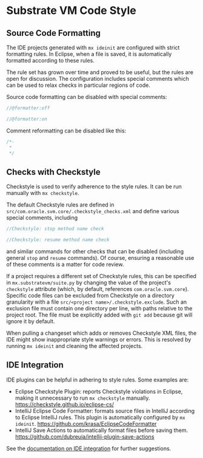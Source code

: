 # Substrate VM Code Style

## Source Code Formatting

The IDE projects generated with `mx ideinit` are configured with strict formatting rules. In Eclipse, when a file is saved, it is automatically formatted according to these rules.

The rule set has grown over time and proved to be useful, but the rules are open for discussion. The configuration includes special comments which can be used to relax checks in particular regions of code.

Source code formatting can be disabled with special comments:
```java
//@formatter:off

//@formatter:on
```
Comment reformatting can be disabled like this:
```java
/*-
 *
 */
```

## Checks with Checkstyle

Checkstyle is used to verify adherence to the style rules. It can be run manually with `mx checkstyle`.

The default Checkstyle rules are defined in `src/com.oracle.svm.core/.checkstyle_checks.xml` and define various special comments, including
```java
//Checkstyle: stop method name check

//Checkstyle: resume method name check
```
and similar commands for other checks that can be disabled (including general `stop` and `resume` commands). Of course, ensuring a reasonable use of these comments is a matter for code review.

If a project requires a different set of Checkstyle rules, this can be specified in `mx.substratevm/suite.py` by changing the value of the project's `checkstyle` attribute (which, by default, references `com.oracle.svm.core`). Specific code files can be excluded from Checkstyle on a directory granularity with a file `src/<project name>/.checkstyle.exclude`. Such an exclusion file must contain one directory per line, with paths relative to the project root. The file must be explicitly added with `git add` because git will ignore it by default.

When pulling a changeset which adds or removes Checkstyle XML files, the IDE might show inappropriate style warnings or errors. This is resolved by running `mx ideinit` and cleaning the affected projects.

## IDE Integration

IDE plugins can be helpful in adhering to style rules. Some examples are:

* Eclipse Checkstyle Plugin: reports Checkstyle violations in Eclipse, making it unnecessary to run `mx checkstyle` manually.
  https://checkstyle.github.io/eclipse-cs/
* IntelliJ Eclipse Code Formatter: formats source files in IntelliJ according to Eclipse IntelliJ rules. This plugin is automatically configured by `mx ideinit`.
  https://github.com/krasa/EclipseCodeFormatter
* IntelliJ Save Actions to automatically format files before saving them.
  https://github.com/dubreuia/intellij-plugin-save-actions

See the [documentation on IDE integration](../compiler/docs/IDEs.md) for further suggestions.